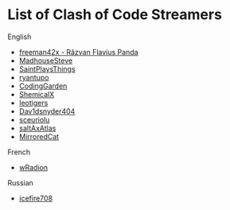 # List of Clash of Code Streamers


English

* [freeman42x - Răzvan Flavius Panda](https://www.twitch.tv/freeman42x)
* [MadhouseSteve](https://www.twitch.tv/MadhouseSteve)
* [SaintPlaysThings](https://www.twitch.tv/saintplaysthings)
* [ryantupo](https://www.twitch.tv/ryantupo)
* [CodingGarden](https://www.twitch.tv/codinggarden)
* [ShemicalX](https://www.twitch.tv/shemicalx)
* [leotigers](https://www.twitch.tv/leotigers)
* [Dav1dsnyder404](https://www.twitch.tv/dav1dsnyder404)
* [sceuriolu](https://www.twitch.tv/sceuriolu)
* [saltAxAtlas](https://www.twitch.tv/saltaxatlas)
* [MirroredCat](https://www.twitch.tv/mirroredcat)

French

* [wRadion](https://www.twitch.tv/wradion)

Russian

* [icefire708](https://www.twitch.tv/icefire708)
